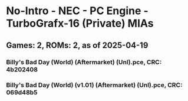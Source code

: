 # No-Intro - NEC - PC Engine - TurboGrafx-16 (Private) MIAs
## Games: 2, ROMs: 2, as of 2025-04-19

### Billy's Bad Day (World) (Aftermarket) (Unl).pce, CRC: 4b202408
### Billy's Bad Day (World) (v1.01) (Aftermarket) (Unl).pce, CRC: 069d48b5
